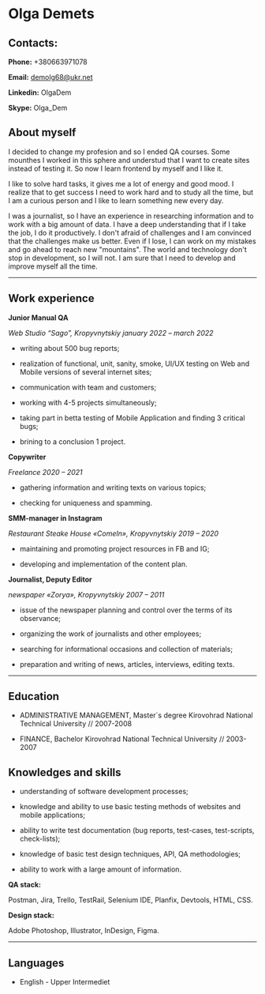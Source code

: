 # Olga Demets


## Contacts:

   __Phone:__ +380663971078

   __Email:__ demolg68@ukr.net

   __Linkedin:__ OlgaDem

   __Skype:__ Olga_Dem
   

## About myself

I decided to change my profesion and so I ended QA courses. Some mounthes I worked in this sphere and understud that I want to create sites instead of testing it. So now I learn frontend by myself and I like it. 

I like to solve hard tasks, it gives me a lot of energy and good mood. I realize that to get success I need to work hard and to study all the time, but I am a curious person and I like to learn something new every day. 

I was a journalist, so I have an experience in researching information and to work with a big amount of data. I have a deep understanding that if I take the job, I do it productively. I don't afraid of challenges and I am convinced that the challenges make us better. Even if I lose, I can work on my mistakes and go ahead to reach new "mountains". The world and technology don't stop in development, so I will not. I am sure that I need to develop and improve myself all the time. 

______________________________________________________________________

## Work experience

__Junior Manual QA__

_Web Studio “Sago”, Kropyvnytskiy_
_january 2022  –  march 2022_ 

   * writing about 500 bug reports;

   * realization of functional, unit, sanity, smoke, UI/UX testing on Web and Mobile versions of several internet sites;

   * communication with team and customers;

   * working with 4-5 projects simultaneously;

   * taking part in betta testing of Mobile Application and finding 3 critical bugs;

   * brining to a conclusion 1 project.

__Copywriter__

_Freelance_
_2020  – 2021_ 

   * gathering information and writing texts on various topics;

   * checking for uniqueness and spamming.

__SMM-manager in Instagram__

_Restaurant Steake House «ComeIn», Kropyvnytskiy_
_2019 – 2020_

   * maintaining and promoting project resources in FB and IG;

   * developing and implementation of the content plan.

__Journalist, Deputy Editor__

_newspaper «Zorya», Kropyvnytskiy_
_2007 – 2011_

   * issue of the newspaper planning and control over the terms of its observance;

   * organizing the work of journalists and other employees;

   * searching for informational occasions and collection of materials;

   * preparation and writing of news, articles, interviews, editing texts.

______________________________________________________________________

## Education

   * ADMINISTRATIVE MANAGEMENT, Master`s degree
     Kirovohrad National Technical University // 2007-2008

   * FINANCE, Bachelor
     Kirovohrad National Technical University // 2003-2007


## Knowledges and skills

   * understanding of software development processes;

   * knowledge and ability to use basic testing methods of websites and mobile applications;

   * ability to write test documentation (bug reports, test-cases, test-scripts, check-lists);

   * knowledge of basic test design techniques, API, QA methodologies;

   * ability to work with a large amount of information.

   __QA stack:__ 

   Postman, Jira, Trello, TestRail, Selenium IDE, Planfix, Devtools, HTML, CSS.

   __Design stack:__ 

   Adobe Photoshop, Illustrator, InDesign, Figma.

________________________________________________________________________

## Languages

   * English - Upper Intermediet





